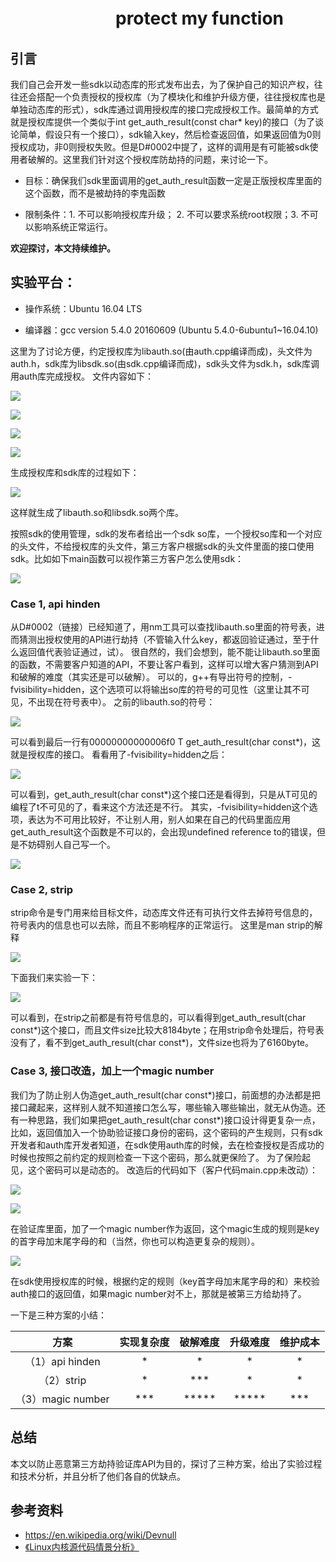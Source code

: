 # 　　　　　　protect my function
## 引言
我们自己会开发一些sdk以动态库的形式发布出去，为了保护自己的知识产权，往往还会搭配一个负责授权的授权库（为了模块化和维护升级方便，往往授权库也是单独动态库的形式），sdk库通过调用授权库的接口完成授权工作。最简单的方式就是授权库提供一个类似于int get_auth_result(const char* key)的接口（为了谈论简单，假设只有一个接口），sdk输入key，然后检查返回值，如果返回值为0则授权成功，非0则授权失败。但是D#0002中提了，这样的调用是有可能被sdk使用者破解的。这里我们针对这个授权库防劫持的问题，来讨论一下。

+ 目标：确保我们sdk里面调用的get_auth_result函数一定是正版授权库里面的这个函数，而不是被劫持的李鬼函数

+ 限制条件：1. 不可以影响授权库升级； 2. 不可以要求系统root权限；3. 不可以影响系统正常运行。

**欢迎探讨，本文持续维护。**

## 实验平台：

+ 操作系统：Ubuntu 16.04 LTS

+ 编译器：gcc version 5.4.0 20160609 (Ubuntu 5.4.0-6ubuntu1~16.04.10)

这里为了讨论方便，约定授权库为libauth.so(由auth.cpp编译而成)，头文件为auth.h，sdk库为libsdk.so(由sdk.cpp编译而成)，sdk头文件为sdk.h，sdk库调用auth库完成授权。
文件内容如下：

![](https://github.com/Captain1986/CaptainBlackboard/blob/master/D%230006-protect_my_function/images/Selection_282.png)

![](https://github.com/Captain1986/CaptainBlackboard/blob/master/D%230006-protect_my_function/images/Selection_283.png)

![](https://github.com/Captain1986/CaptainBlackboard/blob/master/D%230006-protect_my_function/images/Selection_284.png)

![](https://github.com/Captain1986/CaptainBlackboard/blob/master/D%230006-protect_my_function/images/Selection_285.png)

生成授权库和sdk库的过程如下：

![](https://github.com/Captain1986/CaptainBlackboard/blob/master/D%230006-protect_my_function/images/Selection_287.png)

这样就生成了libauth.so和libsdk.so两个库。

按照sdk的使用管理，sdk的发布者给出一个sdk so库，一个授权so库和一个对应的头文件，不给授权库的头文件，第三方客户根据sdk的头文件里面的接口使用sdk。比如如下main函数可以视作第三方客户怎么使用sdk：

![](https://github.com/Captain1986/CaptainBlackboard/blob/master/D%230006-protect_my_function/images/Selection_290.png)


### Case 1, api hinden

从D#0002（链接）已经知道了，用nm工具可以查找libauth.so里面的符号表，进而猜测出授权使用的API进行劫持（不管输入什么key，都返回验证通过，至于什么返回值代表验证通过，试）。
很自然的，我们会想到，能不能让libauth.so里面的函数，不需要客户知道的API，不要让客户看到，这样可以增大客户猜测到API和破解的难度（其实还是可以破解）。
可以的，g++有导出符号的控制，-fvisibility=hidden，这个选项可以将输出so库的符号的可见性（这里让其不可见，不出现在符号表中）。
之前的libauth.so的符号：

![](https://github.com/Captain1986/CaptainBlackboard/blob/master/D%230006-protect_my_function/images/Selection_291.png)

可以看到最后一行有00000000000006f0 T get_auth_result(char const\*)，这就是授权库的接口。
看看用了-fvisibility=hidden之后：

![](https://github.com/Captain1986/CaptainBlackboard/blob/master/D%230006-protect_my_function/images/Selection_292.png)

可以看到，get_auth_result(char const\*)这个接口还是看得到，只是从T可见的编程了t不可见的了，看来这个方法还是不行。
其实，-fvisibility=hidden这个选项，表达为不可用比较好，不让别人用，别人如果在自己的代码里面应用get_auth_result这个函数是不可以的，会出现undefined reference to的错误，但是不妨碍别人自己写一个。

![](https://github.com/Captain1986/CaptainBlackboard/blob/master/D%230006-protect_my_function/images/Selection_293.png)


### Case 2, strip

strip命令是专门用来给目标文件，动态库文件还有可执行文件去掉符号信息的，符号表内的信息也可以去除，而且不影响程序的正常运行。
这里是man strip的解释

![](https://github.com/Captain1986/CaptainBlackboard/blob/master/D%230006-protect_my_function/images/Selection_294.png)

下面我们来实验一下：

![](https://github.com/Captain1986/CaptainBlackboard/blob/master/D%230006-protect_my_function/images/Selection_295.png)

可以看到，在strip之前都是有符号信息的，可以看得到get_auth_result(char const\*)这个接口，而且文件size比较大8184byte；在用strip命令处理后，符号表没有了，看不到get_auth_result(char const\*)，文件size也将为了6160byte。

### Case 3, 接口改造，加上一个magic number

我们为了防止别人伪造get_auth_result(char const\*)接口，前面想的办法都是把接口藏起来，这样别人就不知道接口怎么写，哪些输入哪些输出，就无从伪造。还有一种思路，我们如果把get_auth_result(char const\*)接口设计得更复杂一点，比如，返回值加入一个协助验证接口身份的密码，这个密码的产生规则，只有sdk开发者和auth库开发者知道，在sdk使用auth库的时候，去在检查授权是否成功的时候也按照之前约定的规则检查一下这个密码，那么就更保险了。
为了保险起见，这个密码可以是动态的。
改造后的代码如下（客户代码main.cpp未改动）：

![](https://github.com/Captain1986/CaptainBlackboard/blob/master/D%230006-protect_my_function/images/Selection_296.png)

![](https://github.com/Captain1986/CaptainBlackboard/blob/master/D%230006-protect_my_function/images/Selection_297.png)

在验证库里面，加了一个magic number作为返回，这个magic生成的规则是key的首字母加末尾字母的和（当然，你也可以构造更复杂的规则）。

![](https://github.com/Captain1986/CaptainBlackboard/blob/master/D%230006-protect_my_function/images/Selection_298.png)

在sdk使用授权库的时候，根据约定的规则（key首字母加末尾字母的和）来校验auth接口的返回值，如果magic number对不上，那就是被第三方给劫持了。



一下是三种方案的小结：

|         方案          |      实现复杂度       | 破解难度 |  升级难度   | 维护成本 |
| :-------------------: | :-------------------: | :------: | :---------: | :------: |
|      （1）api hinden    |           *           |    *     |      *      |    *     |
|         （2）strip         |           *           |    \*\*\*    |    *    | * |
|     （3）magic number   |        \*\*\*        |  \*\*\*\*\*  |    \*\*\*\*\*    | \*\*\* |




## 总结

本文以防止恶意第三方劫持验证库API为目的，探讨了三种方案，给出了实验过程和技术分析，并且分析了他们各自的优缺点。

## 参考资料
+ https://en.wikipedia.org/wiki/Devnull
+ [《Linux内核源代码情景分析》](https://book.douban.com/subject/1231584/)
